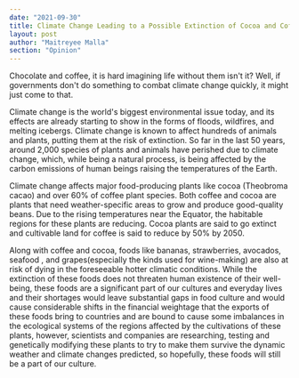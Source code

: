 ```yaml
---
date: "2021-09-30"
title: Climate Change Leading to a Possible Extinction of Cocoa and Coffee
layout: post
author: "Maitreyee Malla"
section: "Opinion"
---
```


Chocolate and coffee, it is hard imagining life without them isn't it? Well, if governments don't do something to combat climate change quickly, it might just come to that.

Climate change is the world's biggest environmental issue today, and its effects are already starting to show in the forms of floods, wildfires, and melting icebergs. Climate change is known to affect hundreds of animals and plants, putting them at the risk of extinction. So far in the last 50 years, around 2,000 species of plants and animals have perished due to climate change, which, while being a natural process, is being affected by the carbon emissions of human beings raising the temperatures of the Earth.

Climate change affects major food-producing plants like cocoa (Theobroma cacao) and over 60% of coffee plant species. Both coffee and cocoa are plants that need weather-specific areas to grow and produce good-quality beans. Due to the rising temperatures near the Equator, the habitable regions for these plants are reducing. Cocoa plants are said to go extinct and cultivable land for coffee is said to reduce by 50% by 2050.

Along with coffee and cocoa, foods like bananas, strawberries, avocados, seafood , and grapes(especially the kinds used for wine-making) are also at risk of dying in the foreseeable hotter climatic conditions. While the extinction of these foods does not threaten human existence of their well-being, these foods are a significant part of our cultures and everyday lives and their shortages would leave substantial gaps in food culture and would cause considerable shifts in the financial weightage that the exports of these foods bring to countries and are bound to cause some imbalances in the ecological systems of the regions affected by the cultivations of these plants, however, scientists and companies are researching, testing and genetically modifying these plants to try to make them survive the dynamic weather and climate changes predicted, so hopefully, these foods will still be a part of our culture.
